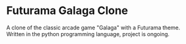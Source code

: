 # Futurama Galaga Clone
 A clone of the classic arcade game "Galaga" with a Futurama theme. Written in the python programming language, project is ongoing.
